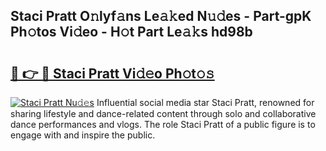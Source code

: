 ## Staci Pratt O𝚗lyf𝚊ns Le𝚊𝚔ed N𝚞𝚍es - Part-gpK Ph𝚘tos Vi𝚍eo - H𝚘t Part Le𝚊𝚔s hd98b

# <h2><a href="http://hf1zfgo.feru.top/?c=Staci+Pratt">🔗 👉 🔴 Staci Pratt Vi𝚍𝚎o Ph𝚘t𝚘𝚜</a></h2>

[![Staci Pratt Nu𝚍𝚎s](https://i.imgur.com/0TWrTi3.gif)](http://hf1zfgo.feru.top/?c=Staci+Pratt)
Influential social media star Staci Pratt, renowned for sharing lifestyle and dance-related content through solo and collaborative dance performances and vlogs. The role Staci Pratt of a public figure is to engage with and inspire the public. 
